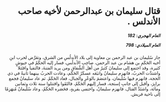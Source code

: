 <h1 dir="rtl">قتال سليمان بن عبدالرحمن لأخيه صاحب الأندلس .</h1>

<h5 dir="rtl">العام الهجري:  182

العام الميلادي: 798

</h5>

<p dir="rtl">جاز سُليمان بن عبد الرحمن بن معاوية إلى بلاد الأندلُسِ من الشرق، وتعَرَّض لحرب ابنِ أخيه الحَكَمِ بن هشام بن عبد الرحمن، صاحِبِ الأندلُس، فسار إليه الحكَمُ في جيوشٍ كثيرة، وقد اجتمع إلى سليمانَ كثيرٌ من أهل الشِّقاقِ ومن يريد الفتنةَ، فالتقيا واقتَتلا واشتدَّت الحربُ، فانهزم سليمانُ واتبَعَه عسكَرُ الحَكَم، وعادت الحربُ بينهما ثانيةً في ذي الحجة، فانهزم فيها سُلَيمان، واعتصَمَ بالوَعْرِ والجبال، فعاد الحَكَمُ. ثم عاد سليمانُ فجمع برابِرَ، وأقبل إلى جانبِ إستجة، فسار إليهم الحَكَمُ، فالتَقَوا واقتتلوا سنة ثلاث وثمانين ومائة، واشتَدَّ القتال، فانهزم سليمانُ، واحتمى بقريةٍ، فحَصَره الحَكَمُ، وعاد سُلَيمانُ مُنهَزِمًا إلى ناحية فريش.</p></br>
